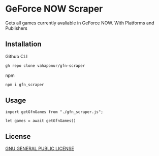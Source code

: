 # GeForce NOW Scraper

Gets all games currently avaliable in GeForce NOW. With Platforms and Publishers

## Installation

Github CLI

```bash
gh repo clone vahaponur/gfn-scraper
```

npm
```bash
npm i gfn_scraper
```

## Usage

```
import getGfnGames from "./gfn_scraper.js";

let games = await getGfnGames()
```

## License

[GNU GENERAL PUBLIC LICENSE](https://github.com/vahaponur/gfn-scraper/blob/main/LICENSE)